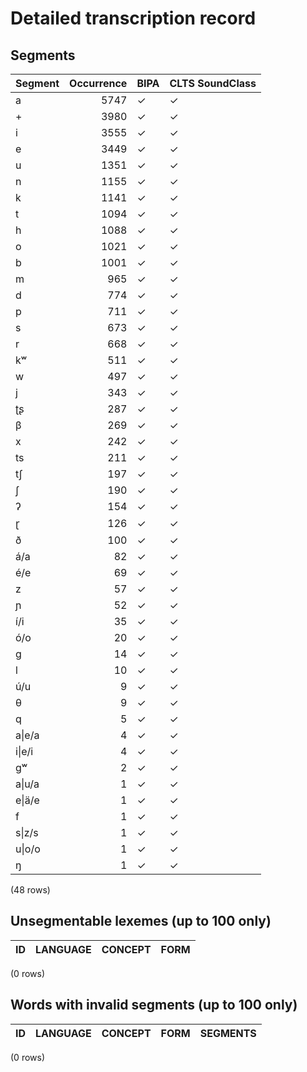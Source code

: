 
# Detailed transcription record

## Segments

| Segment | Occurrence | BIPA | CLTS SoundClass |
|:-----------|-------------:|:-------|:------------------|
| a | 5747 | ✓ | ✓ |
| + | 3980 | ✓ | ✓ |
| i | 3555 | ✓ | ✓ |
| e | 3449 | ✓ | ✓ |
| u | 1351 | ✓ | ✓ |
| n | 1155 | ✓ | ✓ |
| k | 1141 | ✓ | ✓ |
| t | 1094 | ✓ | ✓ |
| h | 1088 | ✓ | ✓ |
| o | 1021 | ✓ | ✓ |
| b | 1001 | ✓ | ✓ |
| m | 965 | ✓ | ✓ |
| d | 774 | ✓ | ✓ |
| p | 711 | ✓ | ✓ |
| s | 673 | ✓ | ✓ |
| r | 668 | ✓ | ✓ |
| kʷ | 511 | ✓ | ✓ |
| w | 497 | ✓ | ✓ |
| j | 343 | ✓ | ✓ |
| ʈʂ | 287 | ✓ | ✓ |
| β | 269 | ✓ | ✓ |
| x | 242 | ✓ | ✓ |
| ts | 211 | ✓ | ✓ |
| tʃ | 197 | ✓ | ✓ |
| ʃ | 190 | ✓ | ✓ |
| ʔ | 154 | ✓ | ✓ |
| ɽ | 126 | ✓ | ✓ |
| ð | 100 | ✓ | ✓ |
| á/a | 82 | ✓ | ✓ |
| é/e | 69 | ✓ | ✓ |
| z | 57 | ✓ | ✓ |
| ɲ | 52 | ✓ | ✓ |
| í/i | 35 | ✓ | ✓ |
| ó/o | 20 | ✓ | ✓ |
| g | 14 | ✓ | ✓ |
| l | 10 | ✓ | ✓ |
| ú/u | 9 | ✓ | ✓ |
| θ | 9 | ✓ | ✓ |
| q | 5 | ✓ | ✓ |
| a&#124;e/a | 4 | ✓ | ✓ |
| i&#124;e/i | 4 | ✓ | ✓ |
| gʷ | 2 | ✓ | ✓ |
| a&#124;u/a | 1 | ✓ | ✓ |
| e&#124;ä/e | 1 | ✓ | ✓ |
| f | 1 | ✓ | ✓ |
| s&#124;z/s | 1 | ✓ | ✓ |
| u&#124;o/o | 1 | ✓ | ✓ |
| ŋ | 1 | ✓ | ✓ |

(48 rows)



## Unsegmentable lexemes (up to 100 only)

| ID | LANGUAGE | CONCEPT | FORM |
|------|------------|-----------|--------|

(0 rows)



## Words with invalid segments (up to 100 only)

| ID | LANGUAGE | CONCEPT | FORM | SEGMENTS |
|------|------------|-----------|--------|------------|

(0 rows)


